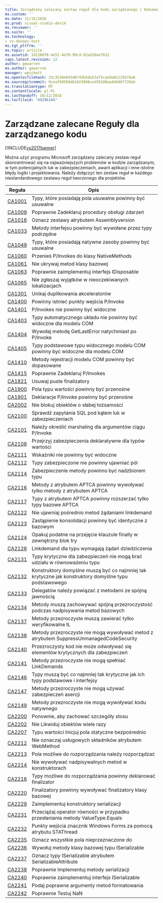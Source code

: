 ```yaml
---
title: Zarządzany zalecany zestaw reguł dla kodu zarządzanego | Dokumentacja firmy Microsoft
ms.custom: ''
ms.date: 11/15/2016
ms.prod: visual-studio-dev14
ms.reviewer: ''
ms.suite: ''
ms.technology:
- vs-devops-test
ms.tgt_pltfrm: ''
ms.topic: article
ms.assetid: 1d1160f8-4e51-4e70-99cd-82ad10ee7b32
caps.latest.revision: 12
author: gewarren
ms.author: gewarren
manager: wpickett
ms.openlocfilehash: 33c35304643d0743b5da53a75cae9a01125b7da6
ms.sourcegitcommit: 9ceaf69568d61023868ced59108ae4dd46f720ab
ms.translationtype: MT
ms.contentlocale: pl-PL
ms.lasthandoff: 10/12/2018
ms.locfileid: "49296104"
---
```

# <a name="managed-recommended-rules-rule-set-for-managed-code"></a>Zarządzane zalecane Reguły dla zarządzanego kodu
[!INCLUDE[vs2017banner](../includes/vs2017banner.md)]

Można użyć programu Microsoft zarządzany zalecany zestaw reguł skoncentrować się na najważniejszych problemów w kodzie zarządzanym, w tym potencjalnych luk w zabezpieczeniach, awarii aplikacji i inne istotne błędy logiki i projektowania. Należy dołączyć ten zestaw reguł w każdego niestandardowego zestawu reguł tworzonego dla projektów.  
  
|Reguła|Opis|  
|----------|-----------------|  
|[CA1001](../code-quality/ca1001-types-that-own-disposable-fields-should-be-disposable.md)|Typy, które posiadają pola usuwalne powinny być usuwalne|  
|[CA1009](../code-quality/ca1009-declare-event-handlers-correctly.md)|Poprawnie Zadeklaruj procedury obsługi zdarzeń|  
|[CA1016](../code-quality/ca1016-mark-assemblies-with-assemblyversionattribute.md)|Oznacz zestawy atrybutem Assemblyversion|  
|[CA1033](../code-quality/ca1033-interface-methods-should-be-callable-by-child-types.md)|Metody interfejsu powinny być wywołane przez typy podrzędne|  
|[CA1049](../code-quality/ca1049-types-that-own-native-resources-should-be-disposable.md)|Typy, które posiadają natywne zasoby powinny być usuwalne|  
|[CA1060](../code-quality/ca1060-move-p-invokes-to-nativemethods-class.md)|Przenieś P/Invokes do klasy NativeMethods|  
|[CA1061](../code-quality/ca1061-do-not-hide-base-class-methods.md)|Nie ukrywaj metod klasy bazowej|  
|[CA1063](../code-quality/ca1063-implement-idisposable-correctly.md)|Poprawnie zaimplementuj interfejs IDisposable|  
|[CA1065](../code-quality/ca1065-do-not-raise-exceptions-in-unexpected-locations.md)|Nie zgłaszaj wyjątków w nieoczekiwanych lokalizacjach|  
|[CA1301](../code-quality/ca1301-avoid-duplicate-accelerators.md)|Unikaj duplikowania akceleratorów|  
|[CA1400](../code-quality/ca1400-p-invoke-entry-points-should-exist.md)|Powinny istnieć punkty wejścia P/Invoke|  
|[CA1401](../code-quality/ca1401-p-invokes-should-not-be-visible.md)|P/Invokes nie powinny być widoczne|  
|[CA1403](../code-quality/ca1403-auto-layout-types-should-not-be-com-visible.md)|Typy automatycznego układu nie powinny być widoczne dla modelu COM|  
|[CA1404](../code-quality/ca1404-call-getlasterror-immediately-after-p-invoke.md)|Wywołaj metodę GetLastError natychmiast po P/Invoke|  
|[CA1405](../code-quality/ca1405-com-visible-type-base-types-should-be-com-visible.md)|Typy podstawowe typu widocznego modelu COM powinny być widoczne dla modelu COM|  
|[CA1410](../code-quality/ca1410-com-registration-methods-should-be-matched.md)|Metody rejestracji modelu COM powinny być dopasowane|  
|[CA1415](../code-quality/ca1415-declare-p-invokes-correctly.md)|Poprawnie Zadeklaruj P/Invokes|  
|[CA1821](../code-quality/ca1821-remove-empty-finalizers.md)|Usuwaj puste finalizatory|  
|[CA1900](../code-quality/ca1900-value-type-fields-should-be-portable.md)|Pola typu wartości powinny być przenośne|  
|[CA1901](../code-quality/ca1901-p-invoke-declarations-should-be-portable.md)|Deklaracje P/Invoke powinny być przenośne|  
|[CA2002](../code-quality/ca2002-do-not-lock-on-objects-with-weak-identity.md)|Nie blokuj obiektów o słabej tożsamości|  
|[CA2100](../code-quality/ca2100-review-sql-queries-for-security-vulnerabilities.md)|Sprawdź zapytania SQL pod kątem luk w zabezpieczeniach|  
|[CA2101](../code-quality/ca2101-specify-marshaling-for-p-invoke-string-arguments.md)|Należy określić marshaling dla argumentów ciągu P/Invoke|  
|[CA2108](../code-quality/ca2108-review-declarative-security-on-value-types.md)|Przejrzyj zabezpieczenia deklaratywne dla typów wartości|  
|[CA2111](../code-quality/ca2111-pointers-should-not-be-visible.md)|Wskaźniki nie powinny być widoczne|  
|[CA2112](../code-quality/ca2112-secured-types-should-not-expose-fields.md)|Typy zabezpieczone nie powinny ujawniać pól|  
|[CA2114](../code-quality/ca2114-method-security-should-be-a-superset-of-type.md)|Zabezpieczenie metody powinno być nadzbiorem typu|  
|[CA2116](../code-quality/ca2116-aptca-methods-should-only-call-aptca-methods.md)|Metody z atrybutem APTCA powinny wywoływać tylko metody z atrybutem APTCA|  
|[CA2117](../code-quality/ca2117-aptca-types-should-only-extend-aptca-base-types.md)|Typy z atrybutem APTCA powinny rozszerzać tylko typy bazowe APTCA|  
|[CA2122](../code-quality/ca2122-do-not-indirectly-expose-methods-with-link-demands.md)|Nie ujawniaj pośrednio metod żądaniami linkdemand|  
|[CA2123](../code-quality/ca2123-override-link-demands-should-be-identical-to-base.md)|Zastąpienie konsolidacji powinny być identyczne z bazowym|  
|[CA2124](../code-quality/ca2124-wrap-vulnerable-finally-clauses-in-outer-try.md)|Opakuj podatne na przejęcie klauzule finally w zewnętrzny blok try|  
|[CA2126](../code-quality/ca2126-type-link-demands-require-inheritance-demands.md)|Linkdemand dla typu wymagają żądań dziedziczenia|  
|[CA2131](../code-quality/ca2131-security-critical-types-may-not-participate-in-type-equivalence.md)|Typy krytyczne dla zabezpieczeń nie mogą brać udziału w równoważeniu typu|  
|[CA2132](../code-quality/ca2132-default-constructors-must-be-at-least-as-critical-as-base-type-default-constructors.md)|Konstruktory domyślne muszą być co najmniej tak krytyczne jak konstruktory domyślne typu podstawowego|  
|[CA2133](../code-quality/ca2133-delegates-must-bind-to-methods-with-consistent-transparency.md)|Delegatów należy powiązać z metodami ze spójną jawnością|  
|[CA2134](../code-quality/ca2134-methods-must-keep-consistent-transparency-when-overriding-base-methods.md)|Metody muszą zachowywać spójną przezroczystość podczas nadpisywania metod bazowych|  
|[CA2137](../code-quality/ca2137-transparent-methods-must-contain-only-verifiable-il.md)|Metody przezroczyste muszą zawierać tylko weryfikowalne IL|  
|[CA2138](../code-quality/ca2138-transparent-methods-must-not-call-methods-with-the-suppressunmanagedcodesecurity-attribute.md)|Metody przezroczyste nie mogą wywoływać metod z atrybutem SuppressUnmanagedCodeSecurity|  
|[CA2140](../code-quality/ca2140-transparent-code-must-not-reference-security-critical-items.md)|Przezroczysty kod nie może odwoływać się elementów krytycznych dla zabezpieczeń|  
|[CA2141](../code-quality/ca2141-transparent-methods-must-not-satisfy-linkdemands.md)|Metody przezroczyste nie mogą spełniać LinkDemands|  
|[CA2146](../code-quality/ca2146-types-must-be-at-least-as-critical-as-their-base-types-and-interfaces.md)|Typy muszą być co najmniej tak krytyczne jak ich typy podstawowe i interfejsy|  
|[CA2147](../code-quality/ca2147-transparent-methods-may-not-use-security-asserts.md)|Metody przezroczyste nie mogą używać zabezpieczeń asercji|  
|[CA2149](../code-quality/ca2149-transparent-methods-must-not-call-into-native-code.md)|Metody przezroczyste nie mogą wywoływać kodu natywnego|  
|[CA2200](../code-quality/ca2200-rethrow-to-preserve-stack-details.md)|Ponownie, aby zachować szczegóły stosu|  
|[CA2202](../code-quality/ca2202-do-not-dispose-objects-multiple-times.md)|Nie Likwiduj obiektów wiele razy|  
|[CA2207](../code-quality/ca2207-initialize-value-type-static-fields-inline.md)|Typu wartości Inicjuj pola statyczne bezpośrednio|  
|[CA2212](../code-quality/ca2212-do-not-mark-serviced-components-with-webmethod.md)|Nie oznaczaj usługowych składników atrybutem WebMethod|  
|[CA2213](../code-quality/ca2213-disposable-fields-should-be-disposed.md)|Pola możliwe do rozporządzania należy rozporządzać|  
|[CA2214](../code-quality/ca2214-do-not-call-overridable-methods-in-constructors.md)|Nie wywoływać nadpisywalnych metod w konstruktorach|  
|[CA2216](../code-quality/ca2216-disposable-types-should-declare-finalizer.md)|Typy możliwe do rozporządzania powinny deklarować finalizator|  
|[CA2220](../code-quality/ca2220-finalizers-should-call-base-class-finalizer.md)|Finalizatory powinny wywoływać finalizatory klasy bazowej|  
|[CA2229](../code-quality/ca2229-implement-serialization-constructors.md)|Zaimplementuj konstruktory serializacji|  
|[CA2231](../code-quality/ca2231-overload-operator-equals-on-overriding-valuetype-equals.md)|Przeciążaj operator równości w przypadku przesłaniania metody ValueType.Equals|  
|[CA2232](../code-quality/ca2232-mark-windows-forms-entry-points-with-stathread.md)|Punkty wejścia znacznik Windows Forms za pomocą atrybutu STAThread|  
|[CA2235](../code-quality/ca2235-mark-all-non-serializable-fields.md)|Oznacz wszystkie pola nieprzeznaczone do|  
|[CA2236](../code-quality/ca2236-call-base-class-methods-on-iserializable-types.md)|Wywołuj metody klasy bazowej typu ISerializable|  
|[CA2237](../code-quality/ca2237-mark-iserializable-types-with-serializableattribute.md)|Oznacz typy ISerializable atrybutem SerializableAttribute|  
|[CA2238](../code-quality/ca2238-implement-serialization-methods-correctly.md)|Poprawnie Implementuj metody serializacji|  
|[CA2240](../code-quality/ca2240-implement-iserializable-correctly.md)|Poprawnie zaimplementuj interfejs ISerializable|  
|[CA2241](../code-quality/ca2241-provide-correct-arguments-to-formatting-methods.md)|Podaj poprawne argumenty metod formatowania|  
|[CA2242](../code-quality/ca2242-test-for-nan-correctly.md)|Poprawnie Testuj NaN|



